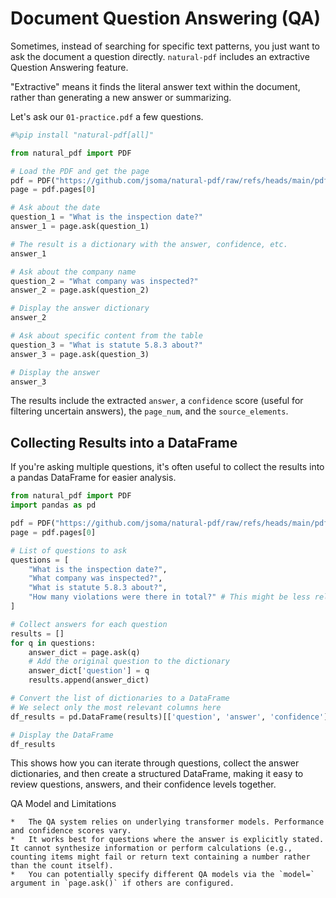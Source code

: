 # Document Question Answering (QA)

Sometimes, instead of searching for specific text patterns, you just want to ask the document a question directly. `natural-pdf` includes an extractive Question Answering feature.

"Extractive" means it finds the literal answer text within the document, rather than generating a new answer or summarizing.

Let's ask our `01-practice.pdf` a few questions.

```python
#%pip install "natural-pdf[all]"
```

```python
from natural_pdf import PDF

# Load the PDF and get the page
pdf = PDF("https://github.com/jsoma/natural-pdf/raw/refs/heads/main/pdfs/01-practice.pdf")
page = pdf.pages[0]

# Ask about the date
question_1 = "What is the inspection date?"
answer_1 = page.ask(question_1)

# The result is a dictionary with the answer, confidence, etc.
answer_1
```

```python
# Ask about the company name
question_2 = "What company was inspected?"
answer_2 = page.ask(question_2)

# Display the answer dictionary
answer_2
```

```python
# Ask about specific content from the table
question_3 = "What is statute 5.8.3 about?"
answer_3 = page.ask(question_3)

# Display the answer
answer_3
```

The results include the extracted `answer`, a `confidence` score (useful for filtering uncertain answers), the `page_num`, and the `source_elements`.

## Collecting Results into a DataFrame

If you're asking multiple questions, it's often useful to collect the results into a pandas DataFrame for easier analysis.

```python
from natural_pdf import PDF
import pandas as pd

pdf = PDF("https://github.com/jsoma/natural-pdf/raw/refs/heads/main/pdfs/01-practice.pdf")
page = pdf.pages[0]

# List of questions to ask
questions = [
    "What is the inspection date?",
    "What company was inspected?",
    "What is statute 5.8.3 about?",
    "How many violations were there in total?" # This might be less reliable
]

# Collect answers for each question
results = []
for q in questions:
    answer_dict = page.ask(q)
    # Add the original question to the dictionary
    answer_dict['question'] = q
    results.append(answer_dict)

# Convert the list of dictionaries to a DataFrame
# We select only the most relevant columns here
df_results = pd.DataFrame(results)[['question', 'answer', 'confidence']]

# Display the DataFrame
df_results
```

This shows how you can iterate through questions, collect the answer dictionaries, and then create a structured DataFrame, making it easy to review questions, answers, and their confidence levels together.

<div class="admonition note">
<p class="admonition-title">QA Model and Limitations</p>

    *   The QA system relies on underlying transformer models. Performance and confidence scores vary.
    *   It works best for questions where the answer is explicitly stated. It cannot synthesize information or perform calculations (e.g., counting items might fail or return text containing a number rather than the count itself).
    *   You can potentially specify different QA models via the `model=` argument in `page.ask()` if others are configured.
</div> 